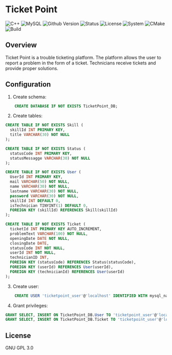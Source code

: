# Ticket Point
  ![C++](https://img.shields.io/badge/C%2B%2B-00599C?style=for-the-badge&logo=c%2B%2B&logoColor=white) ![MySQL](https://img.shields.io/badge/mysql-%2300f.svg?style=for-the-badge&logo=mysql&logoColor=white)
  ![Github Version](https://img.shields.io/badge/version-0.0.2-red) ![Status](https://img.shields.io/badge/status-prototype-red)
  ![License](https://img.shields.io/badge/license-GPL--3.0-blue) ![System](https://img.shields.io/badge/system-Linux-blue) ![CMake](https://img.shields.io/badge/CMake-3.16.3-blue)
  ![Build](https://img.shields.io/badge/build-passing-brightgreen)
  
## Overview
Ticket Point is a trouble ticketing platform.
The platform allows the user to report a problem in the form of a ticket.
Technicians receive tickets and provide proper solutions.

## Configuration
1. Create schema:
```sql
    CREATE DATABASE IF NOT EXISTS TicketPoint_DB;
``` 
2. Create tables:
```sql
CREATE TABLE IF NOT EXISTS Skill (
  skillId INT PRIMARY KEY,
  title VARCHAR(30) NOT NULL
);

CREATE TABLE IF NOT EXISTS Status (
  statusCode INT PRIMARY KEY,
  statusMessagge VARCHAR(30) NOT NULL
);

CREATE TABLE IF NOT EXISTS User (
  UserId INT PRIMARY KEY,
  mail VARCHAR(50) NOT NULL,
  name VARCHAR(30) NOT NULL,
  lastname VARCHAR(30) NOT NULL,
  password VARCHAR(30) NOT NULL,
  skillId INT DEFAULT 0,
  isTechnician TINYINT(1) DEFAULT 0,
  FOREIGN KEY (skillId) REFERENCES Skill(skillId)
);

CREATE TABLE IF NOT EXISTS Ticket (
  ticketId INT PRIMARY KEY AUTO_INCREMENT,
  problemText VARCHAR(100) NOT NULL,
  openingDate DATE NOT NULL,
  closingDate DATE,
  statusCode INT NOT NULL,
  userId INT NOT NULL,
  technicianID INT,
  FOREIGN KEY (statusCode) REFERENCES Status(statusCode),
  FOREIGN KEY (userId) REFERENCES User(userId),
  FOREIGN KEY (technicianId) REFERENCES User(userId)
);
``` 
3. Create user:
```sql
    CREATE USER 'ticketpoint_user'@'localhost' IDENTIFIED WITH mysql_native_password BY 'T!cketPo1ntPassword';
```
4. Grant privileges:
```sql
GRANT SELECT, INSERT ON TicketPoint_DB.User TO 'ticketpoint_user'@'localhost';
GRANT SELECT, INSERT ON TicketPoint_DB.Ticket TO 'ticketpoint_user'@'localhost';
``` 

## License
GNU GPL 3.0